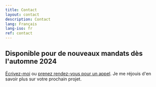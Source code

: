 ```yaml
---
title: Contact
layout: contact
description: Contact
lang: Français
lang-iso: fr
ref: contact
---
```


## Disponible pour de nouveaux mandats dès l'automne 2024

[Écrivez-moi](mailto:hello@tgconsulting.ca) ou [prenez rendez-vous pour un appel](https://doodle.com/bp/thomasguignard/book-me).
Je me réjouis d'en savoir plus sur votre prochain projet.